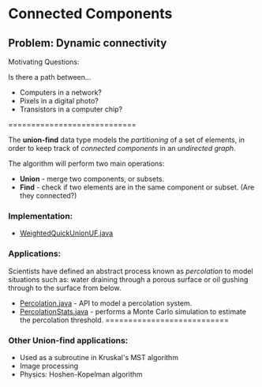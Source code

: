 Connected Components
===========================

## Problem: Dynamic connectivity

Motivating Questions:

Is there a path between... 
  
   * Computers in a network?
   * Pixels in a digital photo?
   * Transistors in a computer chip?
   
============================

The **union-find** data type models the *partitioning* of a set of elements, in order to keep track of *connected components* in an *undirected graph*.

The algorithm will perform two main operations:

  * **Union** - merge two components, or subsets.
  * **Find** - check if two elements are in the same component or subset. (Are they connected?)
  

### Implementation:

  * [WeightedQuickUnionUF.java](https://github.com/robertcorreiro/Algorithms-and-DataStructures/blob/master/src/union_find/WeightedQuickUnionUF.java)
  
### Applications:
  Scientists have defined an abstract process known as *percolation* to model situations such as: water draining through a porous surface or oil gushing through to the surface from below. 

  * [Percolation.java](https://github.com/robertcorreiro/Algorithms-and-DataStructures/blob/master/src/union_find/Percolation.java) - API to model a percolation system.
  * [PercolationStats.java](https://github.com/robertcorreiro/Algorithms-and-DataStructures/blob/master/src/union_find/PercolationStats.java) - performs a Monte Carlo simulation to estimate the percolation threshold.
===========================

### Other Union-find applications:

  * Used as a subroutine in Kruskal's MST algorithm
  * Image processing
  * Physics: Hoshen-Kopelman algorithm